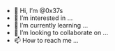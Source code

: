 - 👋 Hi, I’m @0x37s
- 👀 I’m interested in ...
- 🌱 I’m currently learning ...
- 💞️ I’m looking to collaborate on ...
- 📫 How to reach me ...

<!---
0x37s/0x37s is a ✨ special ✨ repository because its `README.md` (this file) appears on your GitHub profile.
You can click the Preview link to take a look at your changes.
--->
